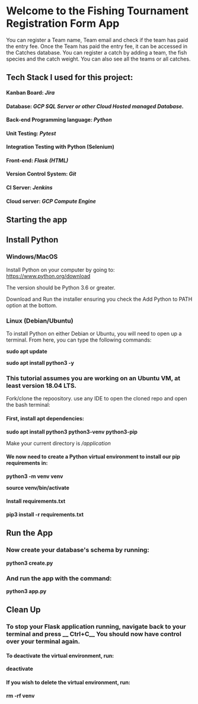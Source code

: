 # Welcome to the Fishing Tournament Registration Form App

You can register a Team name, Team email and check if the team has paid the entry fee.
Once the Team has paid the entry fee, it can be accessed in the Catches database.
You can register a catch by adding a team, the fish species and the catch weight.
You can also see all the teams or all catches.

## Tech Stack I used for this project:
#### Kanban Board: _Jira_
#### Database: _GCP SQL Server or other Cloud Hosted managed Database._
#### Back-end Programming language: _Python_
#### Unit Testing: _Pytest_
#### Integration Testing with Python (Selenium)
#### Front-end: _Flask (HTML)_
#### Version Control System: _Git_
#### CI Server: _Jenkins_
#### Cloud server: _GCP Compute Engine_

## Starting the app
## Install Python
### Windows/MacOS
Install Python on your computer by going to:
https://www.python.org/download

The version should be Python 3.6 or greater.

Download and Run the installer ensuring you check the Add Python to PATH option at the bottom.

### Linux (Debian/Ubuntu)

To install Python on either Debian or Ubuntu, you will need to open up a terminal. From here, you can type the following commands:


**sudo apt update**

**sudo apt install python3 -y**


### This tutorial assumes you are working on an Ubuntu VM, at least version 18.04 LTS.

Fork/clone the repoository.
use any IDE to open the cloned repo and open the bash terminal:
#### First, install apt dependencies:

**sudo apt install python3 python3-venv python3-pip**

Make your current directory is _/application_
#### We now need to create a Python virtual environment to install our pip requirements in:
 
 **python3 -m venv venv**
 
**source venv/bin/activate**

#### Install requirements.txt 

**pip3 install -r requirements.txt**

## Run the App
### Now create your database's schema by running:

**python3 create.py**
### And run the app with the command:

**python3 app.py**

## Clean Up
### To stop your Flask application running, navigate back to your terminal and press __ Ctrl+C__ You should now have control over your terminal again.

#### To deactivate the virtual environment, run:

**deactivate**
#### If you wish to delete the virtual environment, run:

**rm -rf venv**
